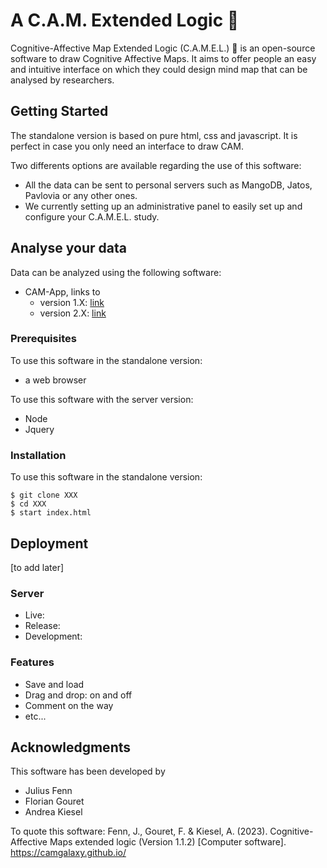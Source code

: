 # A C.A.M. Extended Logic 🐪

Cognitive-Affective Map Extended Logic (C.A.M.E.L.) 🐪 is an open-source software to draw Cognitive Affective Maps. It aims to offer people an easy and intuitive interface on which they could design mind map that can be analysed by researchers.

## Getting Started

The standalone version is based on pure html, css and javascript. It is perfect in case you only need an interface to draw CAM.

Two differents options are available regarding the use of this software:

* All the data can be sent to personal servers such as MangoDB, Jatos, Pavlovia or any other ones.
* We currently setting up an administrative panel to easily set up and configure your C.A.M.E.L. study.

## Analyse your data

Data can be analyzed using the following software:

- CAM-App, links to
  - version 1.X: [link](https://fennapps.shinyapps.io/shinyCAMELv01/)
  - version 2.X: [link](https://fennapps.shinyapps.io/shinyCAMEL_v02/)

### Prerequisites

To use this software in the standalone version:

* a web browser

To use this software with the server version:

* Node
* Jquery

### Installation

To use this software in the standalone version:

```
$ git clone XXX
$ cd XXX
$ start index.html
```

## Deployment

[to add later]

### Server

* Live:
* Release:
* Development:

### Features

* Save and load
* Drag and drop: on and off
* Comment on the way
* etc...

## Acknowledgments

This software has been developed by

* Julius Fenn
* Florian Gouret
* Andrea Kiesel

To quote this software:
Fenn, J., Gouret, F. & Kiesel, A. (2023). Cognitive-Affective Maps extended logic (Version 1.1.2) [Computer software]. https://camgalaxy.github.io/
